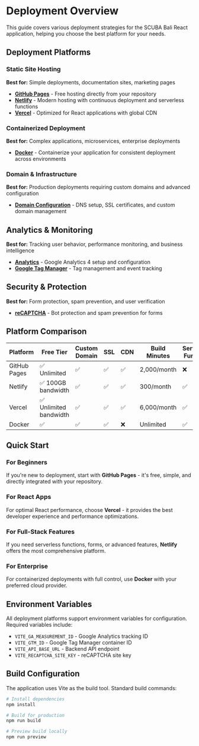 # Deployment Overview

This guide covers various deployment strategies for the SCUBA Bali React application, helping you choose the best platform for your needs.

## Deployment Platforms

### Static Site Hosting

**Best for:** Simple deployments, documentation sites, marketing pages

- **[GitHub Pages](/deployment/github-pages)** - Free hosting directly from your repository
- **[Netlify](/deployment/netlify)** - Modern hosting with continuous deployment and serverless functions
- **[Vercel](/deployment/vercel)** - Optimized for React applications with global CDN

### Containerized Deployment

**Best for:** Complex applications, microservices, enterprise deployments

- **[Docker](/deployment/docker)** - Containerize your application for consistent deployment across environments

### Domain & Infrastructure

**Best for:** Production deployments requiring custom domains and advanced configuration

- **[Domain Configuration](/deployment/domain)** - DNS setup, SSL certificates, and custom domain management

## Analytics & Monitoring

**Best for:** Tracking user behavior, performance monitoring, and business intelligence

- **[Analytics](/deployment/analytics)** - Google Analytics 4 setup and configuration
- **[Google Tag Manager](/deployment/gtm)** - Tag management and event tracking

## Security & Protection

**Best for:** Form protection, spam prevention, and user verification

- **[reCAPTCHA](/deployment/recaptcha)** - Bot protection and spam prevention for forms

## Platform Comparison

| Platform     | Free Tier              | Custom Domain | SSL | CDN | Build Minutes | Serverless Functions |
| ------------ | ---------------------- | ------------- | --- | --- | ------------- | -------------------- |
| GitHub Pages | ✅ Unlimited           | ✅            | ✅  | ✅  | 2,000/month   | ❌                   |
| Netlify      | ✅ 100GB bandwidth     | ✅            | ✅  | ✅  | 300/month     | ✅                   |
| Vercel       | ✅ Unlimited bandwidth | ✅            | ✅  | ✅  | 6,000/month   | ✅                   |
| Docker       | ✅                     | ✅            | ✅  | ❌  | Unlimited     | ✅                   |

## Quick Start

### For Beginners

If you're new to deployment, start with **GitHub Pages** - it's free, simple, and directly integrated with your repository.

### For React Apps

For optimal React performance, choose **Vercel** - it provides the best developer experience and performance optimizations.

### For Full-Stack Features

If you need serverless functions, forms, or advanced features, **Netlify** offers the most comprehensive platform.

### For Enterprise

For containerized deployments with full control, use **Docker** with your preferred cloud provider.

## Environment Variables

All deployment platforms support environment variables for configuration. Required variables include:

- `VITE_GA_MEASUREMENT_ID` - Google Analytics tracking ID
- `VITE_GTM_ID` - Google Tag Manager container ID
- `VITE_API_BASE_URL` - Backend API endpoint
- `VITE_RECAPTCHA_SITE_KEY` - reCAPTCHA site key

## Build Configuration

The application uses Vite as the build tool. Standard build commands:

```bash
# Install dependencies
npm install

# Build for production
npm run build

# Preview build locally
npm run preview
```
